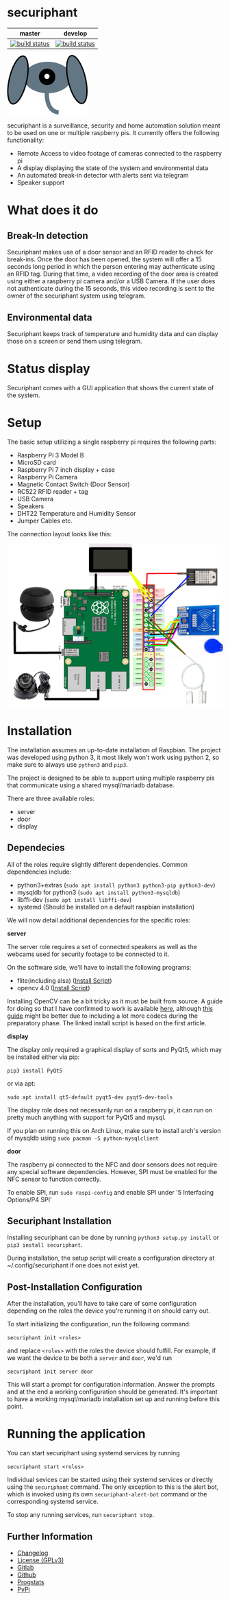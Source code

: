 # securiphant

|master|develop|
|:----:|:-----:|
|[![build status](https://gitlab.namibsun.net/namibsun/python/securiphant/badges/master/build.svg)](https://gitlab.namibsun.net/namibsun/python/securiphant/commits/master)|[![build status](https://gitlab.namibsun.net/namibsun/python/securiphant/badges/develop/build.svg)](https://gitlab.namibsun.net/namibsun/python/securiphant/commits/develop)|

![Logo](resources/logo/logo-readme.png)

securiphant is a surveillance, security and home automation solution
meant to be used on one or multiple raspberry pis.
It currently offers the following functionality:

* Remote Access to video footage of cameras connected to the raspberry pi
* A display displaying the state of the system and environmental data
* An automated break-in detector with alerts sent via telegram
* Speaker support

# What does it do

## Break-In detection

Securiphant makes use of a door sensor and an RFID reader to check
for break-ins. Once the door has been opened, the system will
offer a 15 seconds long period in which the person entering may
authenticate using an RFID tag. During that time, a video
recording of the door area is created using either a
raspberry pi camera and/or a USB Camera. If the user does not
authenticate during the 15 seconds, this video recording
is sent to the owner of the securiphant system using telegram.

## Environmental data

Securiphant keeps track of temperature and humidity data and can
display those on a screen or send them using telegram.

# Status display

Securiphant comes with a GUI application that shows the current state
of the system.

# Setup

The basic setup utilizing a single raspberry pi requires the following parts:

* Raspberry Pi 3 Model B
* MicroSD card
* Raspberry Pi 7 inch display + case
* Raspberry Pi Camera
* Magnetic Contact Switch (Door Sensor)
* RC522 RFID reader + tag
* USB Camera
* Speakers
* DHT22 Temperature and Humidity Sensor
* Jumper Cables etc.

The connection layout looks like this:

![Logo](resources/layout.png)

# Installation

The installation assumes an up-to-date installation of Raspbian.
The project was developed using python 3, it most likely won't
work using python 2, so make sure to always use ```python3```
and ```pip3```.

The project is designed to be able to support using multiple raspberry pis
that communicate using a shared mysql/mariadb database.

There are three available roles:

* server
* door
* display

## Dependecies

All of the roles require slightly different dependencies. Common dependencies
include:

* python3+extras (```sudo apt install python3 python3-pip python3-dev```)
* mysqldb for python3 (```sudo apt install python3-mysqldb```)
* libffi-dev (```sudo apt install libffi-dev```)
* systemd (Should be installed on a default raspbian installation)

We will now detail additional dependencies for the specific roles:

**server**

The server role requires a set of connected speakers as well as the webcams 
used for security footage to be connected to it.

On the software side, we'll have to install the following programs:

* flite(including alsa) ([Install Script](resources/scripts/install-flite.sh))
* opencv 4.0 ([Install Script](resources/scripts/install-opencv.sh))

Installing OpenCV can be a bit tricky as it must be built from source.
A guide for doing so that I have confirmed to work is available
[here](https://www.pyimagesearch.com/2018/09/26/install-opencv-4-on-your-raspberry-pi/),
although [this guide](https://www.learnopencv.com/install-opencv-4-on-raspberry-pi/) might
be better due to including a lot more codecs during the preparatory phase.
The linked install script is based on the first article.

**display**

The display only required a graphical display of sorts and PyQt5, which may
be installed either via pip:

```pip3 install PyQt5```

or via apt:

```sudo apt install qt5-default pyqt5-dev pyqt5-dev-tools```

The display role does not necessarily run on a raspberry pi, it can run on
pretty much anything with support for PyQt5 and mysql.

If you plan on running this on Arch Linux, make sure to install arch's version
of mysqldb using ```sudo pacman -S python-mysqlclient```

**door**

The raspberry pi connected to the NFC and door sensors does not require
any special software dependencies. However, SPI must be enabled for the
NFC sensor to function correctly.

To enable SPI, run ```sudo raspi-config``` and enable SPI under
'5 Interfacing Options/P4 SPI'

## Securiphant Installation

Installing securiphant can be done by running ```python3 setup.py install```
or ```pip3 install securiphant```.

During installation, the setup script will create a configuration directory
at ~/.config/securiphant if one does not exist yet.


## Post-Installation Configuration

After the installation, you'll have to take care of some configuration
depending on the roles the device you're running it on should carry out.

To start initializing the configuration, run the following command:

```securiphant init <roles>```

and replace ```<roles>``` with the roles the device should fulfill. For example,
if we want the device to be both a ```server``` and ```door```, we'd run

```securiphant init server door```

This will start a prompt for configuration information. Answer the prompts and
at the end a working configuration should be generated. It's important to have
a working mysql/mariadb installation set up and running before this point.

# Running the application

You can start securiphant using systemd services by running

```securiphant start <roles>```

Individual sevices can be started using their systemd services or directly
using the ```securiphant``` command. The only exception to this is the 
alert bot, which is invoked using its own ```securiphant-alert-bot``` command
or the corresponding systemd service.

To stop any running services, run ```securiphant stop```.

## Further Information

* [Changelog](CHANGELOG)
* [License (GPLv3)](LICENSE)
* [Gitlab](https://gitlab.namibsun.net/namibsun/python/securiphant)
* [Github](https://github.com/namboy94/securiphant)
* [Progstats](https://progstats.namibsun.net/projects/securiphant)
* [PyPi](https://pypi.org/project/securiphant)
